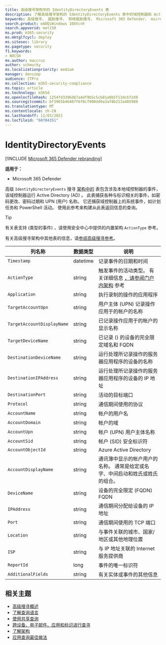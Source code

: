 ```yaml
---
title: 高级搜寻架构中的 IdentityDirectoryEvents 表
description: 了解高级搜寻架构的 IdentityDirectoryEvents 表中的域控制器和 Active Directory 事件
keywords: 高级搜寻， 威胁搜寻， 网络威胁搜寻， Microsoft 365 Defender， microsoft 365， m365， 搜索， 查询， 遥测， 架构参考， kusto， 表格， 列， 数据类型， 说明， IdentityDirectoryEvents， 域控制器， Active Directory， Microsoft Defender for Identity， 标识
search.product: eADQiWindows 10XVcnh
search.appverid: met150
ms.prod: m365-security
ms.mktglfcycl: deploy
ms.sitesec: library
ms.pagetype: security
f1.keywords:
- NOCSH
ms.author: maccruz
author: schmurky
ms.localizationpriority: medium
manager: dansimp
audience: ITPro
ms.collection: m365-security-compliance
ms.topic: article
ms.technology: m365d
ms.openlocfilehash: 1254fd3396db7a4df9b5c5cb81a0b5f13dc6f2d9
ms.sourcegitcommit: bf3965b46487f6f8cf900dd9a3af8b213a405989
ms.translationtype: MT
ms.contentlocale: zh-CN
ms.lasthandoff: 11/03/2021
ms.locfileid: "60704351"
---
```

# <a name="identitydirectoryevents"></a>IdentityDirectoryEvents

[!INCLUDE [Microsoft 365 Defender rebranding](../includes/microsoft-defender.md)]


**适用于：**
- Microsoft 365 Defender

高级 `IdentityDirectoryEvents` 搜寻 [架构中的](advanced-hunting-overview.md) 表包含涉及本地域控制器的事件，该域控制器运行 Active Directory (AD) 。 此表捕获各种与标识相关的事件，如密码更改、密码过期和 UPN (用户) 名称。 它还捕获域控制器上的系统事件，如计划任务和 PowerShell 活动。 使用此参考来构建从此表返回信息的查询。

>[!TIP]
> 有关表支持 (类型的事件) ，请使用安全中心中提供的内置架构 `ActionType` 参考。

有关高级搜寻架构中其他表的信息，请[参阅高级搜寻参考](advanced-hunting-schema-tables.md)。

| 列名称 | 数据类型 | 说明 |
|-------------|-----------|-------------|
| `Timestamp` | datetime | 记录事件的日期和时间 |
| `ActionType` | string | 触发事件的活动类型。 有关详细信息 [，请参阅门户内架构](advanced-hunting-schema-tables.md?#get-schema-information-in-the-security-center) 参考 |
| `Application` | string | 执行录制的操作的应用程序 |
| `TargetAccountUpn` | string | 用户主体 (UPN) 记录操作应用于的帐户的名称 |
| `TargetAccountDisplayName` | string | 已记录操作应用于的帐户的显示名称 |
| `TargetDeviceName` | string | 已记录 () 的设备的完全限定域名和 FQDN |
| `DestinationDeviceName` | string | 运行处理所记录操作的服务器应用程序的设备的名称 |
| `DestinationIPAddress` | string | 运行处理所记录操作的服务器应用程序的设备的 IP 地址 |
| `DestinationPort` | string | 活动的目标端口 |
| `Protocol` | string | 通信期间使用的协议 |
| `AccountName` | string | 帐户的用户名 |
| `AccountDomain` | string | 帐户的域 |
| `AccountUpn` | string | 帐户 (UPN) 用户主体名称 |
| `AccountSid` | string | 帐户 (SID) 安全标识符 |
| `AccountObjectId` | string | Azure Active Directory |
| `AccountDisplayName` | string | 通讯簿中显示的帐户用户的名称。 通常是给定或名字、中间启动和姓氏或姓氏的组合。 |
| `DeviceName` | string | 设备的完全限定 (FQDN) FQDN |
| `IPAddress` | string | 通信期间分配给设备的 IP 地址 |
| `Port` | string | 通信期间使用的 TCP 端口 |
| `Location` | string | 与事件关联的城市、国家/地区或其他地理位置 |
| `ISP` | string | 与 IP 地址关联的 Internet 服务提供商 |
| `ReportId` | long | 事件的唯一标识符 |
| `AdditionalFields` | string | 有关实体或事件的其他信息 |

## <a name="related-topics"></a>相关主题
- [高级搜寻概述](advanced-hunting-overview.md)
- [了解查询语言](advanced-hunting-query-language.md)
- [使用共享查询](advanced-hunting-shared-queries.md)
- [跨设备、电子邮件、应用和标识进行查寻](advanced-hunting-query-emails-devices.md)
- [了解架构](advanced-hunting-schema-tables.md)
- [应用查询最佳做法](advanced-hunting-best-practices.md)
